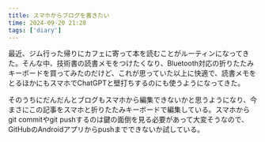 ```yaml
---
title: スマホからブログを書きたい
time: 2024-09-20 21:28
tags: ['diary']
---
```


最近、ジム行った帰りにカフェに寄って本を読むことがルーティンになってきた。そんな中、技術書の読書メモをつけたくなり、Bluetooth対応の折りたたみキーボードを買ってみたのだけど、これが思っていた以上に快適で、読書メモをとるほかにもスマホでChatGPTと壁打ちするのにも使うようになってきた。

そのうちにだんだんとブログもスマホから編集できないかと思うようになり、今まさにこの記事をスマホと折りたたみキーボードで編集している。スマホからgit commitやgit pushするのは鍵の面倒を見る必要があって大変そうなので、GitHubのAndroidアプリからpushまでできないか試している。